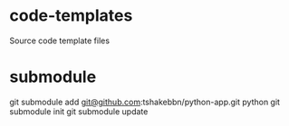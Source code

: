 # code-templates
Source code template files

# submodule
git submodule add git@github.com:tshakebbn/python-app.git python
git submodule init
git submodule update
